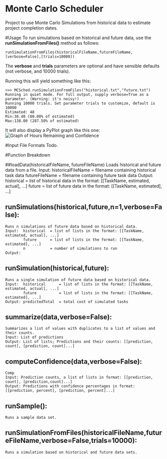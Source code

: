 Monte Carlo Scheduler
=====================

Project to use Monte Carlo Simulations from historical data to estimate project completion dates.

#Usage
To run simulations based on historical and future data, use the **runSimulationFromFiles()** method as follows:
```
runSimulationFromFiles(historicalFileName,futureFileName,[verbose=False],[trials=10000])
```
The **verbose** and **trials** parameters are optional and have sensible defaults (not verbose, and 10000 trials).

Running this will yield something like this:
```
>>> MCSched.runSimulationFromFiles("historical.txt","future.txt")
Running in quiet mode. For full output, supply verbose=True as a parameter. (Warning: it's noisy!)
Running 10000 trials. Set parameter trials to customize, default is 10000
Estimated: 48
Min:38.40 (80.00% of estimated)
Max:138.00 (287.50% of estimated)
```
It will also display a PyPlot graph like this one:
![Graph of Hours Remaining and Confidence](http://ryanjsloan.com/ConfidenceGraph.png)

#Input File Formats
Todo.

#Function Breakdown 

##loadData(historicalFileName, futureFileName)
	Loads historical and future data from a file.
	Input:	historicalFileName	= filename containing historical task data
			futureFileName		= filename containing future task data
	Output: historical 			= list of historical data in the format: [[TaskName, estimated, actual], ...]
			future 				= list of future data in the format: [[TaskName, estimated], ...]

## runSimulations(historical,future,n=1,verbose=False):
	Runs n simulations of future data based on historical data.
	Input: 	historical 	= list of lists in the format: [[TaskName, estimated, actual], ...]
			future 		= list of lists in the format: [[TaskName, estimated], ...]
			n 			= number of simulations to run
    Output: 

## runSimulation(historical,future):
	Runs a single simulation of future data based on historical data.
	Input: 	historical 		= list of lists in the format: [[TaskName, estimated, actual], ...]
			future 			= list of lists in the format: [[TaskName, estimated], ...]
	Output: predictedTotal 	= total cost of simulated tasks 

## summarize(data,verbose=False):
	Summarizes a list of values with duplicates to a list of values and their counts.
	Input: List of predictions
	Output: List of lists; Predictions and their counts: [[prediction, count], [prediction, count]...]


## computeConfidence(data,verbose=False):
	Comp
	Input: Prediction counts, a list of lists in format: [[prediction, count], [prediction,count]...]
	Output: Predictions with confidence percentages in format: [[prediction, percent], [prediction, percent]...]

## runSample():
	Runs a sample data set.

## runSimulationFromFiles(historicalFileName,futureFileName,verbose=False,trials=10000):
	Runs a simulation based on historical and future data sets.